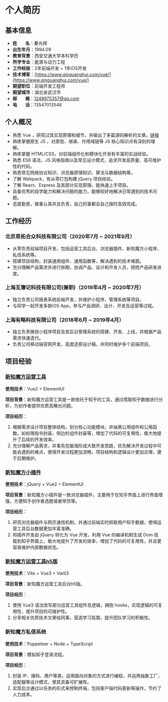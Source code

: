 
# 个人简历

## 基本信息
- **姓&nbsp;&nbsp;&nbsp;&nbsp;&nbsp;&nbsp;&nbsp;&nbsp;名**：秦光辉   
- **出生年月**：1994.09
- **教育背景**：西安交通大学本科学历
- **所学专业**：能源与动力工程
- **工作经验**：2年前端开发 + 1年iOS开发
- **技术博客**：[https://www.qinguanghui.com/vue/](https://www.qinguanghui.com/vue/)
- **期望职位**：前端开发工程师
- **期望城市**：湖北省武汉市
- **邮&nbsp;&nbsp;&nbsp;&nbsp;&nbsp;&nbsp;&nbsp;&nbsp;箱**：1248975357@qq.com
- **电&nbsp;&nbsp;&nbsp;&nbsp;&nbsp;&nbsp;&nbsp;&nbsp;话**：13547013546

## 个人概况

- 熟悉 Vue ，研究过其实现原理和细节，并输出了多篇源码解析的文章。[链接](https://www.qinguanghui.com/vue/)
- 熟练掌握原生 JS ，对原型、继承、作用域链等 JS 核心知识点有深刻的理解。
- 熟练掌握 HTML/CSS，对前端组件化和模块化开发有丰富的实战经验。
- 熟悉 ES6 语法，JS 风格指南以及常见设计模式，追求开发高质量、高可维护性的代码。
- 熟悉常见网络协议知识、浏览器原理知识、算法与数据结构等。
- 了解 Webpack，有从零打包构建 jQuery 项目经验。
- 了解 React、Express 及其部分实现原理，能快速上手项目。
- 具备优秀的自学能力和解决问题的能力，能够较好地解决日常遇到的技术问题。
- 态度勤恳，做事认真并且负责，自己的事都会自己按时高效完成。

## 工作经历

### 北京思拓合众科技有限公司（2020年7月 ~ 2021年9月）

- 从零负责前端项目开发，包括运营工具后台、浏览器插件、新知魔方小程序、私信系统等。
- 搭建项目结构，封装通用组件、通用函数等，解决遇到的技术难题。
- 充分理解产品需求并进行排期，协调产品、设计和开发人员，把控产品研发进度。

### 上海互簿记科技有限公司(兼职)（2019年4月 ~ 2020年7月）

- 独立负责公司报表系统前端开发，并维护小程序，管理系统等项目。
- 与同学一起开发多款iOS App，参与产品调研、设计、开发及运营等过程。

### 上海有略科技有限公司（2018年6月 ~ 2019年4月）

- 独立负责微信小程序项目及其后台管理系统的搭建、开发、上线，并根据产品需求快速迭代。
- 负责公司移动端官网开发，高度还原设计稿，并同时维护多个前端项目。

## 项目经验 

### [新知魔方运营工具](https://www.xinzhimofang.com/dashboard/)

**使用技术**：Vue2 + ElementUI

**项目背景**：新知魔方运营工具是一款依托于知乎的工具，通过爬取知乎数据进行分析，为创作者提供优质高曝光问题。

**项目经历**：

1. 根据需求设计项目整体结构，划分核心功能模块，并抽离公用组件和公用函数。如权限指令封装，侧边栏组件封装等，增加了代码的可复用性，极大地提升了后续的开发效率。
2. 充分理解产品需求，并事先在脑海形成大致开发思路，优先解决开发过程中可能会遇到的难点，使得开发过程更加流畅，项目结构和逻辑设计更加合理，便于后期维护。

### [新知魔方小插件](https://www.xinzhimofang.com/download.html)

**使用技术**：jQuery + Vue2 + ElementUI

**项目背景**：新知魔方小插件是一款浏览器插件，主要用于在知乎界面上进行界面增强，方便知乎创作者选题或者带货等。

**项目经历**：

1. 研究浏览器插件与网页通信机制，并通过前端实时抓取用户知乎数据，使得运营工具后台数据更加丰富准确。
2. 将插件开发由 jQuery 转化为 Vue 开发，利用 Vue 的编译机制生成 Dom 挂载到知乎界面上，极大地提升了开发的效率，增加了代码的可复用性，并且更容易维护内部数据状态。

### [新知魔方运营工具h5版](https://xinzhimofang.com/m/xuanti/)

**使用技术**：Vite + Vue3 + Vant3

**项目背景**：新知魔方运营工具后台h5版。

**项目经历**：

1. 使用 Vue3 语法改写部分运营工具组件及逻辑，拥抱 hooks，实现逻辑的可复用性，提升项目的可维护性。
2. 分享相关优质技术文章给同事，营造学习氛围，提升团队学习的积极性。

### 新知魔方私信系统

**使用技术**：Puppeteer + Node + TypeScript

**项目背景**：模拟知乎登录流程。

**项目经历**：

1. 封装 IP、接码、用户等类，运用面向对象的方式进行编程，并运用抽象工厂，适配器等设计模式，使其具备可扩展性。
2. 实现后台通过以任务的形式来控制终端，包括客户端代码更新等操作，节约了人力成本。